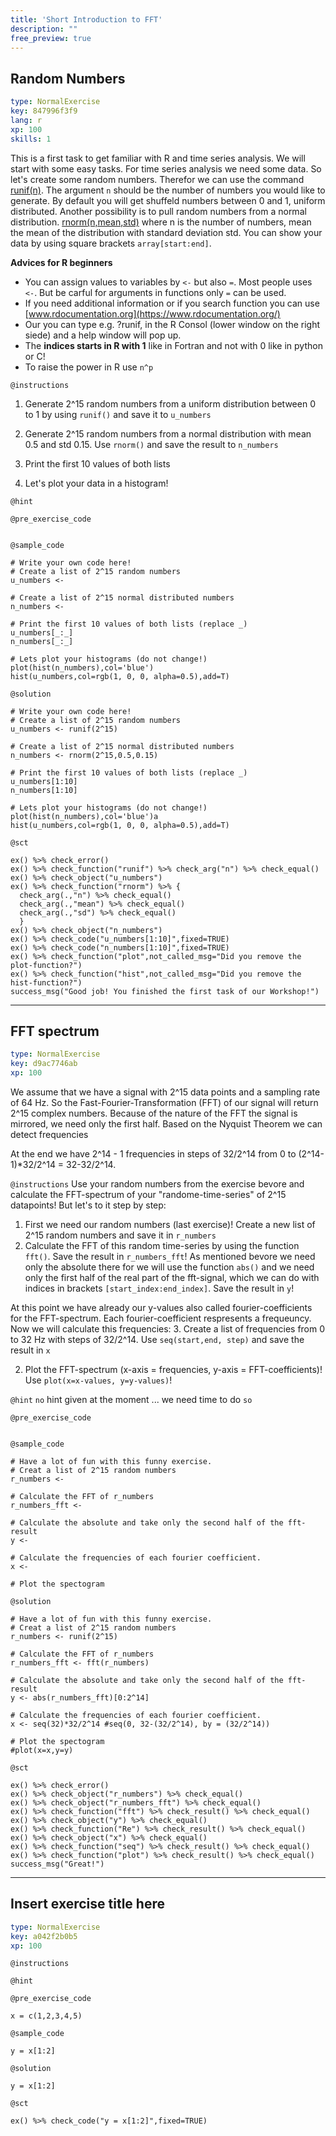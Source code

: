 ```yaml
---
title: 'Short Introduction to FFT'
description: ""
free_preview: true
---
```


## Random Numbers

```yaml
type: NormalExercise
key: 847996f3f9
lang: r
xp: 100
skills: 1
```

This is a first task to get familiar with R and time series analysis.
We will start with some easy tasks. For time series analysis we need some data. So let's create some random numbers. Therefor we can use the command [runif(n)](https://www.rdocumentation.org/packages/compositions/versions/1.40-2/topics/runif). The argument ```n``` should be the number of numbers you would like to generate. By default you will get shuffeld numbers between 0 and 1, uniform distributed.
Another possibility is to pull random numbers from a normal distribution. [rnorm(n,mean,std)](https://www.rdocumentation.org/packages/stats/versions/3.5.3/topics/Normal) where n is the number of numbers, mean the mean of the distribution with standard deviation std. 
You can show your data by using square brackets ```array[start:end]```.

**Advices for R beginners**

- You can assign values to variables by ```<-``` but also ```=```. Most people uses ```<-```. But be carful for arguments in functions only ```=``` can be used.
- If you need additional information or if you search function you can use [www.rdocumentation.org](https://www.rdocumentation.org/)
- Our you can type e.g. ?runif, in the R Consol (lower window on the right siede) and a help window will pop up.
- The **indices starts in R with 1** like in Fortran and not with 0 like in python or C! 
- To raise the power in R use ```n^p```

`@instructions`
1. Generate 2^15 random numbers from a uniform distribution between 0 to 1 by using ```runif()``` and save it to ```u_numbers```

2. Generate 2^15 random numbers from a normal distribution with mean 0.5 and std 0.15. Use ```rnorm()``` and save the result to ```n_numbers```

3. Print the first 10 values of both lists

4. Let's plot your data in a histogram!

`@hint`


`@pre_exercise_code`
```{r}

```

`@sample_code`
```{r}
# Write your own code here!
# Create a list of 2^15 random numbers
u_numbers <-

# Create a list of 2^15 normal distributed numbers
n_numbers <-

# Print the first 10 values of both lists (replace _)
u_numbers[_:_]
n_numbers[_:_]

# Lets plot your histograms (do not change!)
plot(hist(n_numbers),col='blue')
hist(u_numbers,col=rgb(1, 0, 0, alpha=0.5),add=T)
```

`@solution`
```{r}
# Write your own code here!
# Create a list of 2^15 random numbers
u_numbers <- runif(2^15)

# Create a list of 2^15 normal distributed numbers
n_numbers <- rnorm(2^15,0.5,0.15)

# Print the first 10 values of both lists (replace _)
u_numbers[1:10]
n_numbers[1:10]

# Lets plot your histograms (do not change!)
plot(hist(n_numbers),col='blue')a
hist(u_numbers,col=rgb(1, 0, 0, alpha=0.5),add=T)
```

`@sct`
```{r}
ex() %>% check_error()
ex() %>% check_function("runif") %>% check_arg("n") %>% check_equal()
ex() %>% check_object("u_numbers")
ex() %>% check_function("rnorm") %>% {
  check_arg(.,"n") %>% check_equal()
  check_arg(.,"mean") %>% check_equal()
  check_arg(.,"sd") %>% check_equal()
  }
ex() %>% check_object("n_numbers")
ex() %>% check_code("u_numbers[1:10]",fixed=TRUE)
ex() %>% check_code("n_numbers[1:10]",fixed=TRUE)
ex() %>% check_function("plot",not_called_msg="Did you remove the plot-function?")
ex() %>% check_function("hist",not_called_msg="Did you remove the hist-function?")
success_msg("Good job! You finished the first task of our Workshop!")
```

---

## FFT spectrum

```yaml
type: NormalExercise
key: d9ac7746ab
xp: 100
```

We assume that we have a signal with 2^15 data points and a sampling rate of 64 Hz. So the Fast-Fourier-Transformation (FFT) of our signal will return 2^15 complex numbers. Because of the nature of the FFT the signal is mirrored, we need only the first half. Based on the Nyquist Theorem we can detect frequencies 

At the end we have 2^14 - 1 frequencies in steps of 32/2^14 from 0 to (2^14-1)*32/2^14 = 32-32/2^14.

`@instructions`
Use your random numbers from the exercise bevore and calculate the FFT-spectrum of your "randome-time-series" of 2^15 datapoints!
But let's to it step by step: 
1. First we need our random numbers (last exercise)! Create a new list of 2^15 random numbers and save it in `r_numbers`
2. Calculate the FFT of this random time-series by using the function `fft()`. Save the result in `r_numbers_fft`! As mentioned bevore we need only the absolute there for we will use the function `abs()` and we need only the first half of the real part of the fft-signal, which we can do with indices in brackets `[start_index:end_index]`. Save the result in `y`!
 
At this point we have already our y-values also called fourier-coefficients for the FFT-spectrum. Each fourier-coefficient respresents a frequeuncy. Now we will calculate this frequencies:
3. Create a list of frequencies from 0 to 32 Hz with steps of 32/2^14. Use `seq(start,end, step)` and save the result in `x`

2. Plot the FFT-spectrum (x-axis = frequencies, y-axis = FFT-coefficients)! Use `plot(x=x-values, y=y-values)`!

`@hint`
`no` hint given at the moment ... we need time to do ```so```

`@pre_exercise_code`
```{r}

```

`@sample_code`
```{r}
# Have a lot of fun with this funny exercise.
# Creat a list of 2^15 random numbers
r_numbers <- 

# Calculate the FFT of r_numbers
r_numbers_fft <-  

# Calculate the absolute and take only the second half of the fft-result
y <-

# Calculate the frequencies of each fourier coefficient.
x <-

# Plot the spectogram
```

`@solution`
```{r}
# Have a lot of fun with this funny exercise.
# Creat a list of 2^15 random numbers
r_numbers <- runif(2^15)

# Calculate the FFT of r_numbers
r_numbers_fft <- fft(r_numbers) 

# Calculate the absolute and take only the second half of the fft-result
y <- abs(r_numbers_fft)[0:2^14]

# Calculate the frequencies of each fourier coefficient.
x <- seq(32)*32/2^14 #seq(0, 32-(32/2^14), by = (32/2^14))

# Plot the spectogram
#plot(x=x,y=y)
```

`@sct`
```{r}
ex() %>% check_error()
ex() %>% check_object("r_numbers") %>% check_equal()
ex() %>% check_object("r_numbers_fft") %>% check_equal()
ex() %>% check_function("fft") %>% check_result() %>% check_equal()
ex() %>% check_object("y") %>% check_equal()
ex() %>% check_function("Re") %>% check_result() %>% check_equal()
ex() %>% check_object("x") %>% check_equal()
ex() %>% check_function("seq") %>% check_result() %>% check_equal()
ex() %>% check_function("plot") %>% check_result() %>% check_equal()
success_msg("Great!")

```

---

## Insert exercise title here

```yaml
type: NormalExercise
key: a042f2b0b5
xp: 100
```



`@instructions`


`@hint`


`@pre_exercise_code`
```{r}
x = c(1,2,3,4,5)
```

`@sample_code`
```{r}
y = x[1:2]
```

`@solution`
```{r}
y = x[1:2]
```

`@sct`
```{r}
ex() %>% check_code("y = x[1:2]",fixed=TRUE)
```

